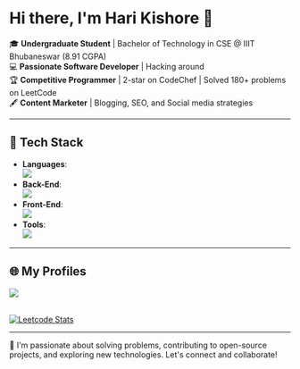 
# Hi there, I'm Hari Kishore 👋  

🎓 **Undergraduate Student** | Bachelor of Technology in CSE @ IIIT Bhubaneswar (8.91 CGPA)  
💻 **Passionate Software Developer** | Hacking around  
🏆 **Competitive Programmer** | 2-star on CodeChef | Solved 180+ problems on LeetCode  
🖋️ **Content Marketer** | Blogging, SEO, and Social media strategies  

---

## 💼 Tech Stack  
- **Languages**: <br/>
<img src='https://skillicons.dev/icons?i=c,js,java' ></img>
- **Back-End**: <br/>
<img src='https://skillicons.dev/icons?i=nodejs,express,mongodb,postgresql' ></img>  
- **Front-End**: <br/>
<img src='https://skillicons.dev/icons?i=html,css,react,bootstrap,jquery' ></img> 
- **Tools**: <br/>
<img src='https://skillicons.dev/icons?i=github,wordpress' ></img>  
  

---

## 🌐 My Profiles  
<a href="www.linkedin.com/in/hari-kishoare-s">
<img src='https://skillicons.dev/icons?i=linkedin' ></img>
</a>
<br/><br/>


[![Leetcode Stats](https://leetcard.jacoblin.cool/harihk24?ext=contest)](https://leetcode.com/u/harihk24/)

---

📌 I'm passionate about solving problems, contributing to open-source projects, and exploring new technologies. Let's connect and collaborate!


<!--
**atomiclifestyle/atomiclifestyle** is a ✨ _special_ ✨ repository because its `README.md` (this file) appears on your GitHub profile.

Here are some ideas to get you started:

- 🔭 I’m currently working on ...
- 🌱 I’m currently learning ...
- 👯 I’m looking to collaborate on ...
- 🤔 I’m looking for help with ...
- 💬 Ask me about ...
- 📫 How to reach me: ...
- 😄 Pronouns: ...
- ⚡ Fun fact: ...
-->
